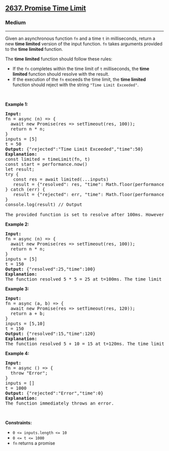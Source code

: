 <h2><a href="https://leetcode.com/problems/promise-time-limit/?envType=study-plan-v2&envId=30-days-of-javascript">2637. Promise Time Limit</a></h2><h3>Medium</h3><hr><p>Given an&nbsp;asynchronous function&nbsp;<code>fn</code>&nbsp;and a time <code>t</code>&nbsp;in milliseconds, return&nbsp;a new&nbsp;<strong>time limited</strong>&nbsp;version of the input function. <code>fn</code> takes arguments provided to the&nbsp;<strong>time limited&nbsp;</strong>function.</p>

<p>The <strong>time limited</strong> function should follow these rules:</p>

<ul>
	<li>If the <code>fn</code> completes within the time limit of <code>t</code> milliseconds, the <strong>time limited</strong> function should&nbsp;resolve with the result.</li>
	<li>If the execution of the <code>fn</code> exceeds the time limit, the <strong>time limited</strong> function should reject with the string <code>&quot;Time Limit Exceeded&quot;</code>.</li>
</ul>

<p>&nbsp;</p>
<p><strong class="example">Example 1:</strong></p>

<pre>
<strong>Input:</strong> 
fn = async (n) =&gt; { 
&nbsp; await new Promise(res =&gt; setTimeout(res, 100)); 
&nbsp; return n * n; 
}
inputs = [5]
t = 50
<strong>Output:</strong> {&quot;rejected&quot;:&quot;Time Limit Exceeded&quot;,&quot;time&quot;:50}
<strong>Explanation:</strong>
const limited = timeLimit(fn, t)
const start = performance.now()
let result;
try {
&nbsp; &nbsp;const res = await limited(...inputs)
&nbsp; &nbsp;result = {&quot;resolved&quot;: res, &quot;time&quot;: Math.floor(performance.now() - start)};
} catch (err) {
&nbsp;  result = {&quot;rejected&quot;: err, &quot;time&quot;: Math.floor(performance.now() - start)};
}
console.log(result) // Output

The provided function is set to resolve after 100ms. However, the time limit is set to 50ms. It rejects at t=50ms because the time limit was reached.
</pre>

<p><strong class="example">Example 2:</strong></p>

<pre>
<strong>Input:</strong> 
fn = async (n) =&gt; { 
&nbsp; await new Promise(res =&gt; setTimeout(res, 100)); 
&nbsp; return n * n; 
}
inputs = [5]
t = 150
<strong>Output:</strong> {&quot;resolved&quot;:25,&quot;time&quot;:100}
<strong>Explanation:</strong>
The function resolved 5 * 5 = 25 at t=100ms. The time limit is never reached.
</pre>

<p><strong class="example">Example 3:</strong></p>

<pre>
<strong>Input:</strong> 
fn = async (a, b) =&gt; { 
&nbsp; await new Promise(res =&gt; setTimeout(res, 120)); 
&nbsp; return a + b; 
}
inputs = [5,10]
t = 150
<strong>Output:</strong> {&quot;resolved&quot;:15,&quot;time&quot;:120}
<strong>Explanation:</strong>
​​​​The function resolved 5 + 10 = 15 at t=120ms. The time limit is never reached.
</pre>

<p><strong class="example">Example 4:</strong></p>

<pre>
<strong>Input:</strong> 
fn = async () =&gt; { 
&nbsp; throw &quot;Error&quot;;
}
inputs = []
t = 1000
<strong>Output:</strong> {&quot;rejected&quot;:&quot;Error&quot;,&quot;time&quot;:0}
<strong>Explanation:</strong>
The function immediately throws an error.</pre>

<p>&nbsp;</p>
<p><strong>Constraints:</strong></p>

<ul>
	<li><code>0 &lt;= inputs.length &lt;= 10</code></li>
	<li><code>0 &lt;= t &lt;= 1000</code></li>
	<li><code>fn</code> returns a promise</li>
</ul>
